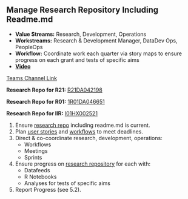 ## Manage Research Repository Including Readme.md

- **Value Streams:** Research, Development, Operations
- **Workstreams:** Research & Development Manager, DataDev Ops, PeopleOps
- **Workflow:** Coordinate work each quarter via story maps to ensure progress on each grant and tests of specific aims
- [**Video**](https://dvagov.sharepoint.com/sites/teampsd_vha/Shared%20Documents/training_workgroup/Recordings/5.1%20Manage%20Research%20Repository%20including%20Readme.md-20220601_144709-Meeting%20Recording.mp4?web=1)

[Teams Channel Link](https://teams.microsoft.com/l/message/19:b53cd5f1ece145409afbd3b42a666f20@thread.skype/1654109839393?tenantId=e95f1b23-abaf-45ee-821d-b7ab251ab3bf&groupId=1db500d5-0d01-4254-af42-ad3f78bafacd&parentMessageId=1654109839393&teamName=teampsd_vha&channelName=hq_workflow&createdTime=1654109839393)

**Research Repo for R21:** [R21DA042198](https://github.com/lzim/research/tree/master/r21DA042198#readme)

**Research Repo for R01:** [1R01DA046651](https://github.com/lzim/research/tree/master/r01DA046651#readme)

**Research Repo for IIR:** [I01HX002521](https://github.com/lzim/research/tree/master/i01HX002521#readme)

1. Ensure [research repo](https://mtl.how/research) including readme.md is current.
2. Plan [user stories](https://lucid.app/lucidchart/4fb06b59-38f5-4d61-86f0-4620ceb93196/edit?invitationId=inv_1aaff388-5182-4b7f-b89d-104a3a3c47bf#) and [workflows](https://teams.microsoft.com/l/team/19%3a602e93115a8846e9a6e0f3f5341db310%40thread.skype/conversations?groupId=1db500d5-0d01-4254-af42-ad3f78bafacd&tenantId=e95f1b23-abaf-45ee-821d-b7ab251ab3bf) to meet deadlines.
3. Direct & co-coordinate research, development, operations:
   - Workflows
   - Meetings
   - Sprints
5. Ensure progress on [research repository](https://mtl.how/research) for each with:
   - Datafeeds
   - R Notebooks
   - Analyses for tests of specific aims
7. Report Progress (see 5.2). 
